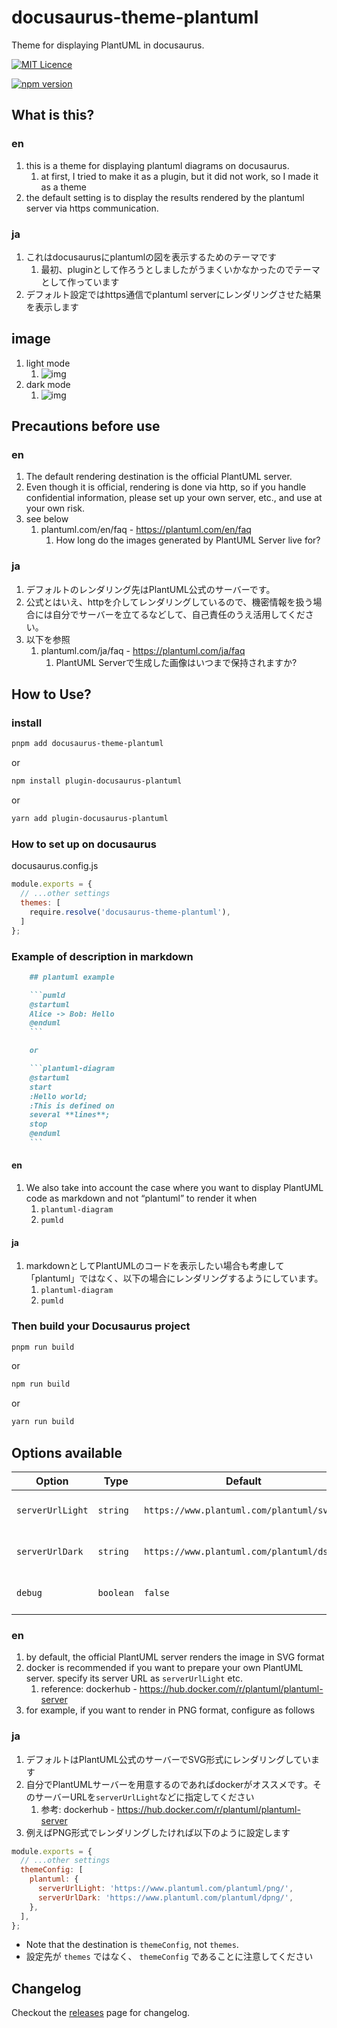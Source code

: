 # docusaurus-theme-plantuml

Theme for displaying PlantUML in docusaurus.

[![MIT Licence](https://img.shields.io/github/license/plenarc/docusaurus-theme-plantuml)](#)

[![npm version](https://badge.fury.io/js/docusaurus-theme-plantuml.svg)](https://www.npmjs.com/package/docusaurus-theme-plantuml)

## What is this?
### en
1. this is a theme for displaying plantuml diagrams on docusaurus.
    1. at first, I tried to make it as a plugin, but it did not work, so I made it as a theme
1. the default setting is to display the results rendered by the plantuml server via https communication.

### ja
1. これはdocusaurusにplantumlの図を表示するためのテーマです
    1. 最初、pluginとして作ろうとしましたがうまくいかなかったのでテーマとして作っています
1. デフォルト設定ではhttps通信でplantuml serverにレンダリングさせた結果を表示します

## image
1. light mode
    1. ![img](img/lightmode.png)
1. dark mode
    1. ![img](img/darkmode.png)

## Precautions before use
### en
1. The default rendering destination is the official PlantUML server.
1. Even though it is official, rendering is done via http, so if you handle confidential information, please set up your own server, etc., and use at your own risk.
1. see below
    1. plantuml.com/en/faq - https://plantuml.com/en/faq
        1. How long do the images generated by PlantUML Server live for?

### ja
1. デフォルトのレンダリング先はPlantUML公式のサーバーです。
1. 公式とはいえ、httpを介してレンダリングしているので、機密情報を扱う場合には自分でサーバーを立てるなどして、自己責任のうえ活用してください。
1. 以下を参照
    1. plantuml.com/ja/faq - https://plantuml.com/ja/faq
        1. PlantUML Serverで生成した画像はいつまで保持されますか?

## How to Use?
### install

```sh
pnpm add docusaurus-theme-plantuml
```

or

```sh
npm install plugin-docusaurus-plantuml
```

or

```sh
yarn add plugin-docusaurus-plantuml
```



### How to set up on docusaurus

docusaurus.config.js

```js
module.exports = {
  // ...other settings
  themes: [
    require.resolve('docusaurus-theme-plantuml'),
  ]
};
```

### Example of description in markdown

```markdown
    ## plantuml example

    ```pumld
    @startuml
    Alice -> Bob: Hello
    @enduml
    ```

    or

    ```plantuml-diagram
    @startuml
    start
    :Hello world;
    :This is defined on
    several **lines**;
    stop
    @enduml
    ```
```

#### en
1. We also take into account the case where you want to display PlantUML code as markdown and not “plantuml” to render it when
    1. `plantuml-diagram`
    1. `pumld`

#### ja
1. markdownとしてPlantUMLのコードを表示したい場合も考慮して「plantuml」ではなく、以下の場合にレンダリングするようにしています。
    1. `plantuml-diagram`
    1. `pumld`

### Then build your Docusaurus project

```sh
pnpm run build
```

or

```sh
npm run build
```

or

```sh
yarn run build
```

## Options available

| Option           | Type      | Default                                   | Description               |
| ---------------- | --------- | ----------------------------------------- | ------------------------- |
| `serverUrlLight` | `string`  | `https://www.plantuml.com/plantuml/svg/`  | Server URL for light mode |
| `serverUrlDark`  | `string`  | `https://www.plantuml.com/plantuml/dsvg/` | Server URL for dark mode  |
| `debug`          | `boolean` | `false`                                   | Turn on debug log output  |

### en
1. by default, the official PlantUML server renders the image in SVG format
1. docker is recommended if you want to prepare your own PlantUML server. specify its server URL as `serverUrlLight` etc.
    1. reference: dockerhub - https://hub.docker.com/r/plantuml/plantuml-server
1. for example, if you want to render in PNG format, configure as follows

### ja
1. デフォルトはPlantUML公式のサーバーでSVG形式にレンダリングしています
1. 自分でPlantUMLサーバーを用意するのであればdockerがオススメです。そのサーバーURLを`serverUrlLight`などに指定してください
    1. 参考: dockerhub - https://hub.docker.com/r/plantuml/plantuml-server
1. 例えばPNG形式でレンダリングしたければ以下のように設定します

```js
module.exports = {
  // ...other settings
  themeConfig: [
    plantuml: {
      serverUrlLight: 'https://www.plantuml.com/plantuml/png/',
      serverUrlDark: 'https://www.plantuml.com/plantuml/dpng/',
    },
  ],
};
```

- Note that the destination is `themeConfig`, not `themes`.
- 設定先が `themes` ではなく、 `themeConfig` であることに注意してください

## Changelog
Checkout the [releases](https://github.com/plenarc/docusaurus-theme-plantuml/releases) page for changelog.
